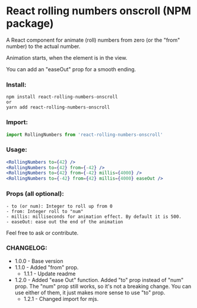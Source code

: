 # React rolling numbers onscroll (NPM package)

A React component for animate (roll) numbers from zero (or the "from" number) to the actual number.

Animation starts, when the element is in the view.

You can add an "easeOut" prop for a smooth ending.

### Install:

```console
npm install react-rolling-numbers-onscroll
or
yarn add react-rolling-numbers-onscroll
```

### Import:

```js
import RollingNumbers from 'react-rolling-numbers-onscroll'
```

### Usage:

```jsx
<RollingNumbers to={42} />
<RollingNumbers to={42} from={-42} />
<RollingNumbers to={42} from={-42} millis={4000} />
<RollingNumbers to={-42} from={42} millis={4000} easeOut />
```

### Props (all optional):

```console
- to (or num): Integer to roll up from 0
- from: Integer roll to "num"
- millis: milliseconds for animation effect. By default it is 500.
- easeOut: ease out the end of the animation
```

Feel free to ask or contribute.

### CHANGELOG:

- 1.0.0 - Base version
- 1.1.0 - Added "from" prop.
  - 1.1.1 - Update readme
- 1.2.0 - Added "ease Out" function. Added "to" prop instead of "num" prop. The "num" prop still works, so it's not a breaking change. You can use either of them, it just makes more sense to use "to" prop.
  - 1.2.1 - Changed import for mjs.
